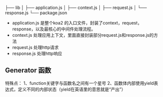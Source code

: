 ├── lib
│   ├── application.js
│   ├── context.js
│   ├── request.js
│   └── response.js
└── package.json
- application.js 是整个koa2 的入口文件，封装了context，request，response，以及最核心的中间件处理流程。
- context.js 处理应用上下文，里面直接封装部分request.js和response.js的方法
- request.js 处理http请求
- response.js 处理http响应

## Generator 函数
特殊点：
1、function关键字与函数名之间有一个星号
2、函数体内部使用yield表达式，定义不同的内部状态（yield在英语里的意思就是“产出”）
